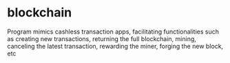 # blockchain
Program mimics cashless transaction apps, facilitating functionalities such as creating new transactions, returning the full blockchain, mining, canceling the latest transaction, rewarding the miner, forging the new block, etc
